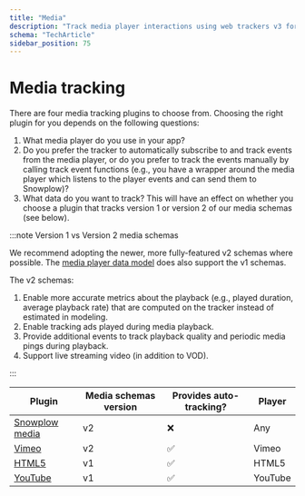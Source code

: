 ```yaml
---
title: "Media"
description: "Track media player interactions using web trackers v3 for behavioral video and audio analytics."
schema: "TechArticle"
sidebar_position: 75
---
```


# Media tracking

There are four media tracking plugins to choose from. Choosing the right plugin for you depends on the following questions:

1. What media player do you use in your app?
2. Do you prefer the tracker to automatically subscribe to and track events from the media player, or do you prefer to track the events manually by calling track event functions (e.g., you have a wrapper around the media player which listens to the player events and can send them to Snowplow)?
3. What data do you want to track? This will have an effect on whether you choose a plugin that tracks version 1 or version 2 of our media schemas (see below).

:::note Version 1 vs Version 2 media schemas

We recommend adopting the newer, more fully-featured v2 schemas where possible. The [media player data model](/docs/modeling-your-data/modeling-your-data-with-dbt/dbt-models/dbt-media-player-data-model/index.md) does also support the v1 schemas.

The v2 schemas:

1. Enable more accurate metrics about the playback (e.g., played duration, average playback rate) that are computed on the tracker instead of estimated in modeling.
2. Enable tracking ads played during media playback.
3. Provide additional events to track playback quality and periodic media pings during playback.
4. Support live streaming video (in addition to VOD).

:::

| Plugin | Media schemas version | Provides auto-tracking? | Player |
| --- | --- | --- | --- |
| [Snowplow media](./snowplow/index.md) | v2 | ❌ | Any |
| [Vimeo](./vimeo/index.md)  | v2 | ✅ | Vimeo |
| [HTML5](./html5/index.md) | v1 | ✅ | HTML5 |
| [YouTube](./youtube/index.md) | v1 | ✅ | YouTube |
